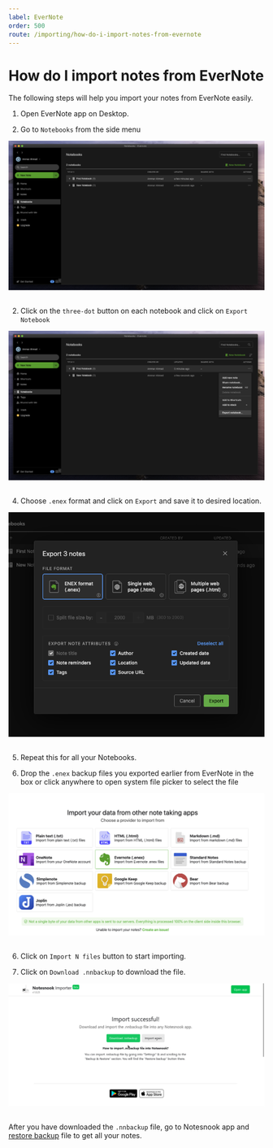 ```yaml
---
label: EverNote
order: 500
route: /importing/how-do-i-import-notes-from-evernote
---
```


# How do I import notes from EverNote
The following steps will help you import your notes from EverNote easily.

1. Open EverNote app on Desktop.

2. Go to `Notebooks` from the side menu
<img style="margin-bottom:15px;" src="../static/evernote_import_step_1.png" alt="Go to `Notebooks` from the side menu"/>

2. Click on the `three-dot` button on each notebook and click on `Export Notebook`
<img style="margin-bottom:15px;" src="../static/evernote_import_step_2.png" alt="Click on the `three-dot` button on each notebook and click on `Export Notebook`"/>

4. Choose `.enex` format and click on `Export` and save it to desired location.
<img style="margin-bottom:15px;" src="../static/evernote_import_step_3.png" alt="Choose `.enex` format and click on `Export`"/>

5. Repeat this for all your Notebooks.

6. Drop the `.enex` backup files you exported earlier from EverNote in the box or click anywhere to open system file picker to select the file
<img style="margin-bottom:15px;" src="../static/evernote_import_step_4.png" alt="Drop the `.enex` backup files you exported earlier from EverNote in the box or click anywhere to open system file picker to select the file"/>

6. Click on `Import N files` button to start importing.

7. Click on `Download .nnbackup` to download the file.
<img style="margin-bottom:15px;" src="../static/plain_text_import_step_3.png" alt="From the list of formats to import, select Plain Text."/>

After you have downloaded the `.nnbackup` file, go to Notesnook app and [restore backup](../backup-restore.md) file to get all your notes.




